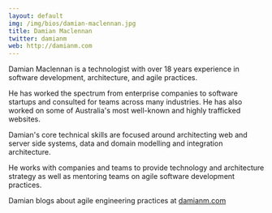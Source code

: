 ```yaml
---
layout: default
img: /img/bios/damian-maclennan.jpg
title: Damian Maclennan
twitter: damianm
web: http://damianm.com
---
```


Damian Maclennan is a technologist with over 18 years experience in software development, architecture, and agile practices.

He has worked the spectrum from enterprise companies to software startups and consulted for teams across many industries. He has also worked on some of Australia's most well-known and highly trafficked websites. 

Damian's core technical skills are focused around architecting web and server side systems, data and domain modelling and integration architecture. 

He works with companies and teams to provide technology and architecture strategy as well as mentoring teams on agile software development practices.

Damian blogs about agile engineering practices at [damianm.com](http://damianm.com/)


